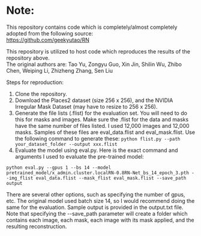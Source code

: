 # Note:
This repository contains code which is completely/almost completely adopted from the following source:  
https://github.com/geekyutao/RN  

This repository is utilized to host code which reproduces the results of the repository above.  
The original authors are: Tao Yu, Zongyu Guo, Xin Jin, Shilin Wu, Zhibo Chen, Weiping Li, Zhizheng Zhang, Sen Liu  

Steps for reproduction: 
1. Clone the repository.
2. Download the Places2 dataset (size 256 x 256), and the NVIDIA Irregular Mask Dataset (may have to resize to 256 x 256).
3. Generate the file lists (.flist) for the evaluation set. You will need to do this for masks and images. Make sure the .flist for the data and masks have the same number of files listed. I used 12,000 images and 12,000 masks. Samples of these files are eval_data.flist and eval_mask.flist. Use the following command to generate these: ``` python flist.py --path your_dataset_folder --output xxx.flist ``` 
4. Evaluate the model using eval.py. Here is the exact command and arguments I used to evaluate the pre-trained model:
``` 
python eval.py --gpus 1 --bs 14 --model pretrained_model/x_admin.cluster.localRN-0.8RN-Net_bs_14_epoch_3.pth --img_flist eval_data.flist --mask_flist eval_mask.flist --save_path output 
```  
There are several other options, such as specifying the number of gpus, etc. The original model used batch size 14, so I would recommend doing the same for the evaluation. Sample output is provided in the output.txt file. Note that specifying the --save_path parameter will create a folder which contains each image, each mask, each image with its mask applied, and the resulting reconstruction.
